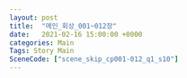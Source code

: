 ```yaml
---
layout: post
title:  "메인_회상_001~012장"
date:   2021-02-16 15:00:00 +0000
categories: Main
Tags: Story Main
SceneCode: ["scene_skip_cp001-012_q1_s10"]
---
```

